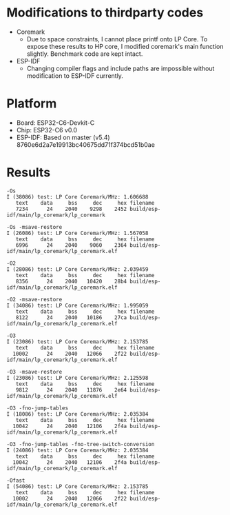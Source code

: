 # Modifications to thirdparty codes

* Coremark
  * Due to space constraints, I cannot place printf onto LP Core. To expose these results to HP core, I modified coremark's main function slightly. Benchmark code are kept intact.
* ESP-IDF
  * Changing compiler flags and include paths are impossible without modification to ESP-IDF currently.

# Platform

* Board:   ESP32-C6-Devkit-C
* Chip:    ESP32-C6 v0.0
* ESP-IDF: Based on master (v5.4) 8760e6d2a7e19913bc40675dd71f374bcd51b0ae

# Results

```
-Os
I (38086) test: LP Core Coremark/MHz: 1.606688
   text    data     bss     dec     hex filename
   7234      24    2040    9298    2452 build/esp-idf/main/lp_coremark/lp_coremark

-Os -msave-restore
I (26086) test: LP Core Coremark/MHz: 1.567058
   text    data     bss     dec     hex filename
   6996      24    2040    9060    2364 build/esp-idf/main/lp_coremark/lp_coremark.elf

-O2
I (28086) test: LP Core Coremark/MHz: 2.039459
   text    data     bss     dec     hex filename
   8356      24    2040   10420    28b4 build/esp-idf/main/lp_coremark/lp_coremark.elf

-O2 -msave-restore
I (34086) test: LP Core Coremark/MHz: 1.995059
   text    data     bss     dec     hex filename
   8122      24    2040   10186    27ca build/esp-idf/main/lp_coremark/lp_coremark.elf

-O3
I (23086) test: LP Core Coremark/MHz: 2.153785
   text    data     bss     dec     hex filename
  10002      24    2040   12066    2f22 build/esp-idf/main/lp_coremark/lp_coremark.elf

-O3 -msave-restore
I (23086) test: LP Core Coremark/MHz: 2.125598
   text    data     bss     dec     hex filename
   9812      24    2040   11876    2e64 build/esp-idf/main/lp_coremark/lp_coremark.elf

-O3 -fno-jump-tables
I (18086) test: LP Core Coremark/MHz: 2.035384
   text    data     bss     dec     hex filename
  10042      24    2040   12106    2f4a build/esp-idf/main/lp_coremark/lp_coremark.elf

-O3 -fno-jump-tables -fno-tree-switch-conversion
I (24086) test: LP Core Coremark/MHz: 2.035384
   text    data     bss     dec     hex filename
  10042      24    2040   12106    2f4a build/esp-idf/main/lp_coremark/lp_coremark.elf

-Ofast
I (54086) test: LP Core Coremark/MHz: 2.153785
   text    data     bss     dec     hex filename
  10002      24    2040   12066    2f22 build/esp-idf/main/lp_coremark/lp_coremark.elf

```
